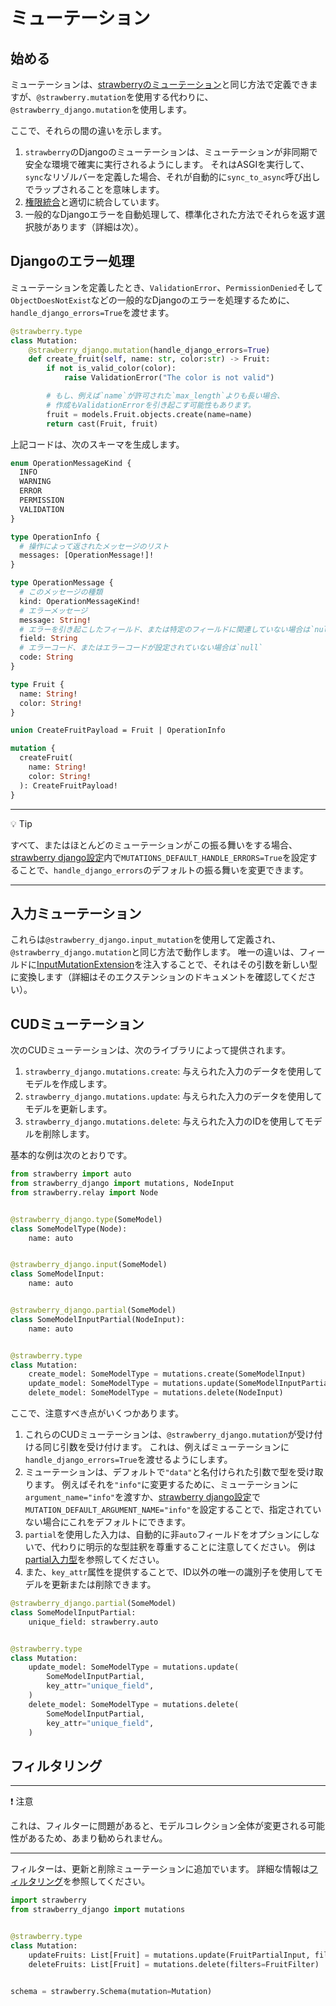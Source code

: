 # ミューテーション

## 始める

ミューテーションは、[strawberryのミューテーション](https://strawberry.rocks/docs/general/mutations)と同じ方法で定義できますが、`@strawberry.mutation`を使用する代わりに、`@strawberry_django.mutation`を使用します。

ここで、それらの間の違いを示します。

1. `strawberry`のDjangoのミューテーションは、ミューテーションが非同期で安全な環境で確実に実行されるようにします。
   それはASGIを実行して、`sync`なリゾルバーを定義した場合、それが自動的に`sync_to_async`呼び出しでラップされることを意味します。
2. [権限統合](https://strawberry.rocks/docs/django/guide/permissions)と適切に統合しています。
3. 一般的なDjangoエラーを自動処理して、標準化された方法でそれらを返す選択肢があります（詳細は次）。

## Djangoのエラー処理

ミューテーションを定義したとき、`ValidationError`、`PermissionDenied`そして`ObjectDoesNotExist`などの一般的なDjangoのエラーを処理するために、`handle_django_errors=True`を渡せます。

```python
@strawberry.type
class Mutation:
    @strawberry_django.mutation(handle_django_errors=True)
    def create_fruit(self, name: str, color:str) -> Fruit:
        if not is_valid_color(color):
            raise ValidationError("The color is not valid")

        # もし、例えば`name`が許可された`max_length`よりも長い場合、
        # 作成もValidationErrorを引き起こす可能性もあります。
        fruit = models.Fruit.objects.create(name=name)
        return cast(Fruit, fruit)
```

上記コードは、次のスキーマを生成します。

```graphql
enum OperationMessageKind {
  INFO
  WARNING
  ERROR
  PERMISSION
  VALIDATION
}

type OperationInfo {
  # 操作によって返されたメッセージのリスト
  messages: [OperationMessage!]!
}

type OperationMessage {
  # このメッセージの種類
  kind: OperationMessageKind!
  # エラーメッセージ
  message: String!
  # エラーを引き起こしたフィールド、または特定のフィールドに関連していない場合は`null`
  field: String
  # エラーコード、またはエラーコードが設定されていない場合は`null`
  code: String
}

type Fruit {
  name: String!
  color: String!
}

union CreateFruitPayload = Fruit | OperationInfo

mutation {
  createFruit(
    name: String!
    color: String!
  ): CreateFruitPayload!
}
```

---

💡 Tip

すべて、またはほとんどのミューテーションがこの振る舞いをする場合、[strawberry django設定](https://strawberry.rocks/docs/django/guide/settings)内で`MUTATIONS_DEFAULT_HANDLE_ERRORS=True`を設定することで、`handle_django_errors`のデフォルトの振る舞いを変更できます。

---

## 入力ミューテーション

これらは`@strawberry_django.input_mutation`を使用して定義され、`@strawberry_django.mutation`と同じ方法で動作します。
唯一の違いは、フィールドに[InputMutationExtension](https://strawberry.rocks/docs/general/mutations#the-input-mutation-extension)を注入することで、それはその引数を新しい型に変換します（詳細はそのエクステンションのドキュメントを確認してください）。

## CUDミューテーション

次のCUDミューテーションは、次のライブラリによって提供されます。

1. `strawberry_django.mutations.create`: 与えられた入力のデータを使用してモデルを作成します。
2. `strawberry_django.mutations.update`: 与えられた入力のデータを使用してモデルを更新します。
3. `strawberry_django.mutations.delete`: 与えられた入力のIDを使用してモデルを削除します。

基本的な例は次のとおりです。

```python
from strawberry import auto
from strawberry_django import mutations, NodeInput
from strawberry.relay import Node


@strawberry_django.type(SomeModel)
class SomeModelType(Node):
    name: auto


@strawberry_django.input(SomeModel)
class SomeModelInput:
    name: auto


@strawberry_django.partial(SomeModel)
class SomeModelInputPartial(NodeInput):
    name: auto


@strawberry.type
class Mutation:
    create_model: SomeModelType = mutations.create(SomeModelInput)
    update_model: SomeModelType = mutations.update(SomeModelInputPartial)
    delete_model: SomeModelType = mutations.delete(NodeInput)
```

ここで、注意すべき点がいくつかあります。

1. これらのCUDミューテーションは、`@strawberry_django.mutation`が受け付ける同じ引数を受け付けます。
   これは、例えばミューテーションに`handle_django_errors=True`を渡せるようにします。
2. ミューテーションは、デフォルトで`"data"`と名付けられた引数で型を受け取ります。
   例えばそれを`"info"`に変更するために、ミューテーションに`argument_name="info"`を渡すか、[strawberry django設定](https://strawberry.rocks/docs/django/guide/settings)で`MUTATION_DEFAULT_ARGUMENT_NAME="info"`を設定することで、指定されていない場合にこれをデフォルトにできます。
3. `partial`を使用した入力は、自動的に非`auto`フィールドをオプションにしないで、代わりに明示的な型註釈を尊重することに注意してください。
   例は[partial入力型](https://strawberry.rocks/docs/django/guide/types#input-types)を参照してください。
4. また、`key_attr`属性を提供することで、ID以外の唯一の識別子を使用してモデルを更新または削除できます。

```python
@strawberry_django.partial(SomeModel)
class SomeModelInputPartial:
    unique_field: strawberry.auto


@strawberry.type
class Mutation:
    update_model: SomeModelType = mutations.update(
        SomeModelInputPartial,
        key_attr="unique_field",
    )
    delete_model: SomeModelType = mutations.delete(
        SomeModelInputPartial,
        key_attr="unique_field",
    )
```

## フィルタリング

---

❗ 注意

これは、フィルターに問題があると、モデルコレクション全体が変更される可能性があるため、あまり勧められません。

---

フィルターは、更新と削除ミューテーションに追加でいます。
詳細な情報は[フィルタリング](https://strawberry.rocks/docs/django/guide/filters)を参照してください。

```python
import strawberry
from strawberry_django import mutations


@strawberry.type
class Mutation:
    updateFruits: List[Fruit] = mutations.update(FruitPartialInput, filters=FruitFilter)
    deleteFruits: List[Fruit] = mutations.delete(filters=FruitFilter)


schema = strawberry.Schema(mutation=Mutation)
```

